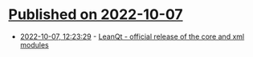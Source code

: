 # [Published on 2022-10-07](index.md)

* [2022-10-07, 12:23:29](https://lobste.rs/s/goihvc/leanqt_official_release_core_xml_modules) - [LeanQt - official release of the core and xml modules](https://github.com/rochus-keller/LeanQt/releases/tag/2022-10-06)
